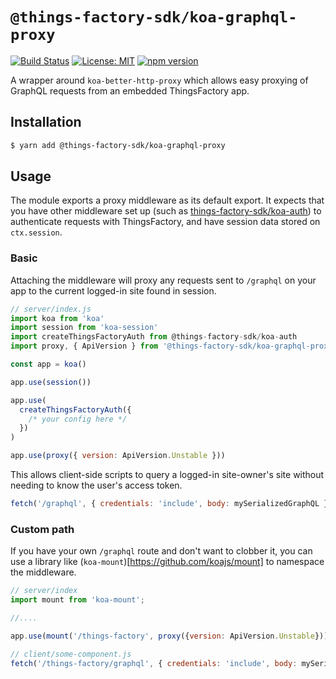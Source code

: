 # `@things-factory-sdk/koa-graphql-proxy`

[![Build Status](https://travis-ci.org/things-factory/sdk.svg?branch=master)](https://travis-ci.org/things-factory/sdk)
[![License: MIT](https://img.shields.io/badge/License-MIT-green.svg)](LICENSE.md) [![npm version](https://badge.fury.io/js/%40things-factory%2Fkoa-graphql-proxy.svg)](https://badge.fury.io/js/%4things-factory%2Fkoa-graphql-proxy)

A wrapper around `koa-better-http-proxy` which allows easy proxying of GraphQL requests from an embedded ThingsFactory app.

## Installation

```bash
$ yarn add @things-factory-sdk/koa-graphql-proxy
```

## Usage

The module exports a proxy middleware as its default export. It expects that you have other middleware set up (such as [things-factory-sdk/koa-auth](https://github.com/things-factory/sdk/tree/master/packages/koa-auth)) to authenticate requests with ThingsFactory, and have session data stored on `ctx.session`.

### Basic

Attaching the middleware will proxy any requests sent to `/graphql` on your app to the current logged-in site found in session.

```javascript
// server/index.js
import koa from 'koa'
import session from 'koa-session'
import createThingsFactoryAuth from @things-factory-sdk/koa-auth
import proxy, { ApiVersion } from '@things-factory-sdk/koa-graphql-proxy'

const app = koa()

app.use(session())

app.use(
  createThingsFactoryAuth({
    /* your config here */
  })
)

app.use(proxy({ version: ApiVersion.Unstable }))
```

This allows client-side scripts to query a logged-in site-owner's site without needing to know the user's access token.

```javascript
fetch('/graphql', { credentials: 'include', body: mySerializedGraphQL })
```

### Custom path

If you have your own `/graphql` route and don't want to clobber it, you can use a library like (`koa-mount`)[https://github.com/koajs/mount] to namespace the middleware.

```javascript
// server/index
import mount from 'koa-mount';

//....

app.use(mount('/things-factory', proxy({version: ApiVersion.Unstable}));
```

```javascript
// client/some-component.js
fetch('/things-factory/graphql', { credentials: 'include', body: mySerializedGraphQL })
```
